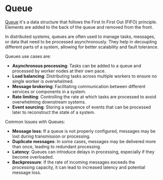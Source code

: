 # Queue

[Queue](https://en.wikipedia.org/wiki/Message_queue) it's a data structure that follows the First In First Out (FIFO) principle. Elements are added to the back of the queue and removed from the front.

In distributed systems, queues are often used to manage tasks, messages, or data that need to be processed asynchronously. They help in decoupling different parts of a system, allowing for better scalability and fault tolerance.

Queues use cases are:

* **Asynchronous processing**: Tasks can be added to a queue and processed by worker nodes at their own pace.
* **Load balancing**: Distributing tasks across multiple workers to ensure no single worker is overwhelmed.
* **Message brokering**: Facilitating communication between different services or components in a system.
* **Rate limiting**: Controlling the rate at which tasks are processed to avoid overwhelming downstream systems.
* **Event sourcing**: Storing a sequence of events that can be processed later to reconstruct the state of a system.

Common Issues with Queues:
* **Message loss**: If a queue is not properly configured, messages may be lost during transmission or processing.
* **Duplicate messages**: In some cases, messages may be delivered more than once, leading to redundant processing.
* **Latency**: Queues can introduce delays in processing, especially if they become overloaded.
* **Backpressure**: If the rate of incoming messages exceeds the processing capacity, it can lead to increased latency and potential message loss.